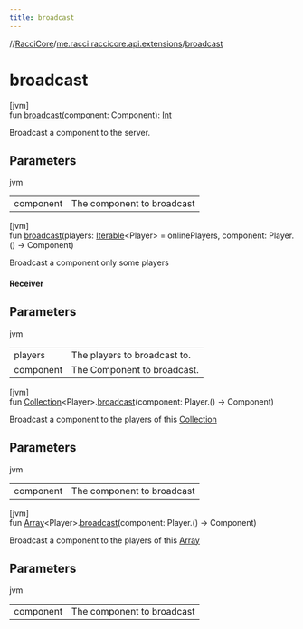 ```yaml
---
title: broadcast
---
```

//[RacciCore](../../index.html)/[me.racci.raccicore.api.extensions](index.html)/[broadcast](broadcast.html)



# broadcast



[jvm]\
fun [broadcast](broadcast.html)(component: Component): [Int](https://kotlinlang.org/api/latest/jvm/stdlib/kotlin/-int/index.html)



Broadcast a component to the server.



## Parameters


jvm

| | |
|---|---|
| component | The component to broadcast |





[jvm]\
fun [broadcast](broadcast.html)(players: [Iterable](https://kotlinlang.org/api/latest/jvm/stdlib/kotlin.collections/-iterable/index.html)&lt;Player&gt; = onlinePlayers, component: Player.() -&gt; Component)



Broadcast a component only some players



#### Receiver



## Parameters


jvm

| | |
|---|---|
| players | The players to broadcast to. |
| component | The Component to broadcast. |





[jvm]\
fun [Collection](https://kotlinlang.org/api/latest/jvm/stdlib/kotlin.collections/-collection/index.html)&lt;Player&gt;.[broadcast](broadcast.html)(component: Player.() -&gt; Component)



Broadcast a component to the players of this [Collection](https://kotlinlang.org/api/latest/jvm/stdlib/kotlin.collections/-collection/index.html)



## Parameters


jvm

| | |
|---|---|
| component | The component to broadcast |





[jvm]\
fun [Array](https://kotlinlang.org/api/latest/jvm/stdlib/kotlin/-array/index.html)&lt;Player&gt;.[broadcast](broadcast.html)(component: Player.() -&gt; Component)



Broadcast a component to the players of this [Array](https://kotlinlang.org/api/latest/jvm/stdlib/kotlin/-array/index.html)



## Parameters


jvm

| | |
|---|---|
| component | The component to broadcast |




